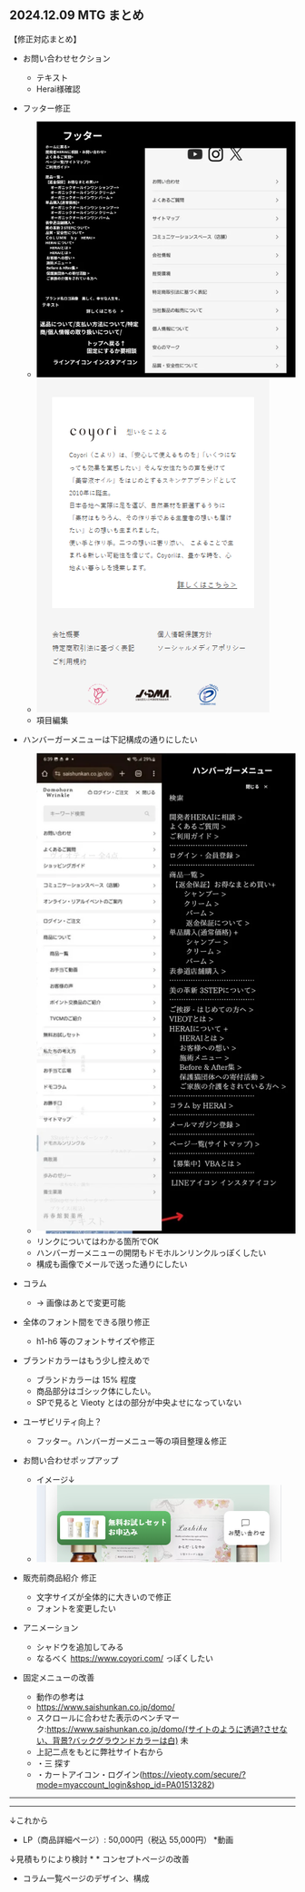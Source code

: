 ## 2024.12.09 MTG まとめ

【修正対応まとめ】

- お問い合わせセクション
    - テキスト
    - Herai様確認

- フッター修正
    - ![Alt text](image.png)
    - ![Alt text](image-1.png)
    - 項目編集


- ハンバーガーメニューは下記構成の通りにしたい
    - ![Alt text](image-2.png)
    - リンクについてはわかる箇所でOK
    - ハンバーガーメニューの開閉もドモホルンリンクルっぽくしたい
    - 構成も画像でメールで送った通りにしたい


- コラム
    - → 画像はあとで変更可能

- 全体のフォント間をできる限り修正
    - h1-h6 等のフォントサイズや修正

- ブランドカラーはもう少し控えめで
    - ブランドカラーは 15% 程度
    - 商品部分はゴシック体にしたい。
    - SPで見ると Vieoty とはの部分が中央よせになっていない


- ユーザビリティ向上？
    - フッター。ハンバーガーメニュー等の項目整理＆修正


- お問い合わせポップアップ
    - イメージ↓
    - ![Alt text](image-3.png)


- 販売前商品紹介 修正
    - 文字サイズが全体的に大きいので修正
    - フォントを変更したい

- アニメーション
    - シャドウを追加してみる
    - なるべく https://www.coyori.com/ っぽくしたい


- 固定メニューの改善
    - 動作の参考は
    - https://www.saishunkan.co.jp/domo/
    - スクロールに合わせた表示のベンチマーク:https://www.saishunkan.co.jp/domo/(サイトのように透過?させない、背景?バックグラウンドカラーは白) 未
    - 上記二点をもとに弊社サイト右から
    - ・三 探す 
    - ・カートアイコン・ログイン(https://vieoty.com/secure/?mode=myaccount_login&shop_id=PA01513282) 


 

-------------------------------------------------------------------------
-------------------------------------------------------------------------

↓これから
* LP（商品詳細ページ）: 50,000円（税込 55,000円）
*動画

↓見積もりにより検討
    *  * コンセプトページの改善
   * コラム一覧ページのデザイン、構成